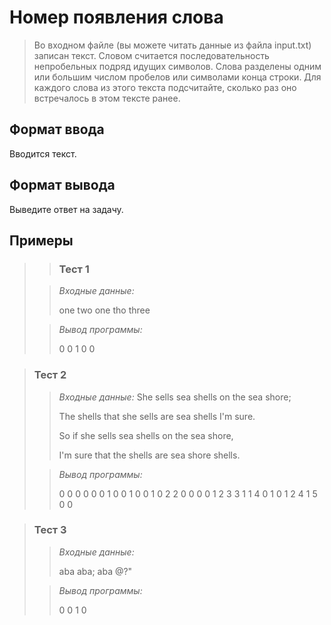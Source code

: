 # Номер появления слова

>Во входном файле (вы можете читать данные из файла input.txt) записан текст. Словом считается последовательность непробельных подряд идущих символов. Слова разделены одним или большим числом пробелов или символами конца строки. Для каждого слова из этого текста подсчитайте, сколько раз оно встречалось в этом тексте ранее.


## Формат ввода

Вводится текст.

## Формат вывода

Выведите ответ на задачу.

 ## Примеры
>
>>### Тест 1
> 
>>*Входные данные:*
>>
>>one two one tho three
>
>>*Вывод программы:*
>>
>>0 0 1 0 0 

 
>### Тест 2
>
>>*Входные данные:*
>>She sells sea shells on the sea shore;
>>
>>The shells that she sells are sea shells I'm sure.
>>
>>So if she sells sea shells on the sea shore,
>>
>>I'm sure that the shells are sea shore shells.
>>
>>
>>
>>
> 
>>*Вывод программы:*
>>
>>0 0 0 0 0 0 1 0 0 1 0 0 1 0 2 2 0 0 0 0 1 2 3 3 1 1 4 0 1 0 1 2 4 1 5 0 0
>>
>>

>### Тест 3
>>
>>*Входные данные:*
>>
>>aba aba; aba @?"
>
>>*Вывод программы:*
>>
>>0 0 1 0
